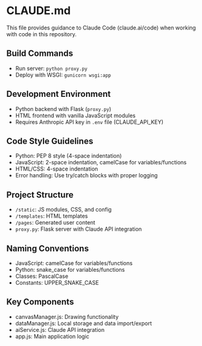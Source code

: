# CLAUDE.md

This file provides guidance to Claude Code (claude.ai/code) when working with code in this repository.

## Build Commands
- Run server: `python proxy.py`
- Deploy with WSGI: `gunicorn wsgi:app`

## Development Environment
- Python backend with Flask (`proxy.py`)
- HTML frontend with vanilla JavaScript modules
- Requires Anthropic API key in `.env` file (CLAUDE_API_KEY)

## Code Style Guidelines
- Python: PEP 8 style (4-space indentation)
- JavaScript: 2-space indentation, camelCase for variables/functions
- HTML/CSS: 4-space indentation
- Error handling: Use try/catch blocks with proper logging

## Project Structure
- `/static`: JS modules, CSS, and config
- `/templates`: HTML templates
- `/pages`: Generated user content
- `proxy.py`: Flask server with Claude API integration

## Naming Conventions
- JavaScript: camelCase for variables/functions
- Python: snake_case for variables/functions
- Classes: PascalCase
- Constants: UPPER_SNAKE_CASE

## Key Components
- canvasManager.js: Drawing functionality
- dataManager.js: Local storage and data import/export
- aiService.js: Claude API integration
- app.js: Main application logic
